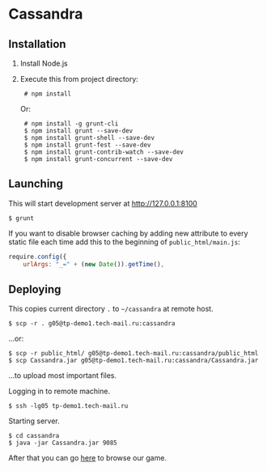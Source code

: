 # Cassandra

## Installation

1. Install Node.js

1. Execute this from project directory:

        # npm install

    Or:

        # npm install -g grunt-cli  
        $ npm install grunt --save-dev  
        $ npm install grunt-shell --save-dev  
        $ npm install grunt-fest --save-dev  
        $ npm install grunt-contrib-watch --save-dev  
        $ npm install grunt-concurrent --save-dev  

## Launching

This will start development server at http://127.0.0.1:8100

    $ grunt

If you want to disable browser caching by adding new attribute to every static file each time add this to the beginning of `public_html/main.js`:
```javascript
require.config({
    urlArgs: "_=" + (new Date()).getTime(),
```

## Deploying

This copies current directory `.` to `~/cassandra` at remote host.

    $ scp -r . g05@tp-demo1.tech-mail.ru:cassandra

...or:

    $ scp -r public_html/ g05@tp-demo1.tech-mail.ru:cassandra/public_html
    $ scp Cassandra.jar g05@tp-demo1.tech-mail.ru:cassandra/Cassandra.jar

...to upload most important files.

Logging in to remote machine.

    $ ssh -lg05 tp-demo1.tech-mail.ru

Starting server.

    $ cd cassandra
    $ java -jar Cassandra.jar 9085

After that you can go [here](http://g05.javaprojects.tp-dev.ru/) to browse our game.
